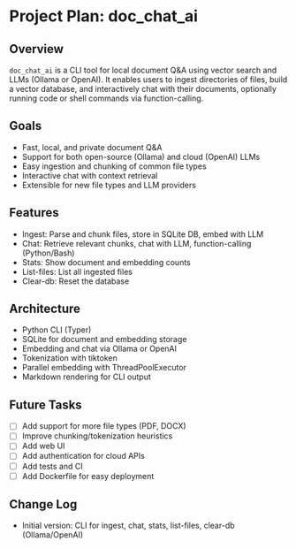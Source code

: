 # Project Plan: doc_chat_ai

## Overview
`doc_chat_ai` is a CLI tool for local document Q&A using vector search and LLMs (Ollama or OpenAI). It enables users to ingest directories of files, build a vector database, and interactively chat with their documents, optionally running code or shell commands via function-calling.

## Goals
- Fast, local, and private document Q&A
- Support for both open-source (Ollama) and cloud (OpenAI) LLMs
- Easy ingestion and chunking of common file types
- Interactive chat with context retrieval
- Extensible for new file types and LLM providers

## Features
- Ingest: Parse and chunk files, store in SQLite DB, embed with LLM
- Chat: Retrieve relevant chunks, chat with LLM, function-calling (Python/Bash)
- Stats: Show document and embedding counts
- List-files: List all ingested files
- Clear-db: Reset the database

## Architecture
- Python CLI (Typer)
- SQLite for document and embedding storage
- Embedding and chat via Ollama or OpenAI
- Tokenization with tiktoken
- Parallel embedding with ThreadPoolExecutor
- Markdown rendering for CLI output

## Future Tasks
- [ ] Add support for more file types (PDF, DOCX)
- [ ] Improve chunking/tokenization heuristics
- [ ] Add web UI
- [ ] Add authentication for cloud APIs
- [ ] Add tests and CI
- [ ] Add Dockerfile for easy deployment

## Change Log
- Initial version: CLI for ingest, chat, stats, list-files, clear-db (Ollama/OpenAI)